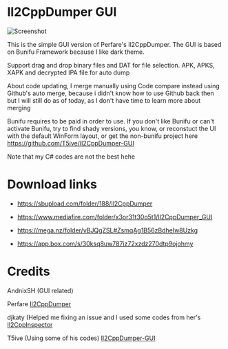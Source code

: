 # Il2CppDumper GUI

![Screenshot](https://i.imgur.com/APd7EyO.png)

This is the simple GUI version of Perfare's Il2CppDumper. The GUI is based on Bunifu Framework because I like dark theme.

Support drag and drop binary files and DAT for file selection. APK, APKS, XAPK and decrypted IPA file for auto dump

About code updating, I merge manually using Code compare instead using Github's auto merge, because i didn't know how to use Github back then but I will still do as of today, as I don't have time to learn more about merging

Bunifu requires to be paid in order to use. If you don't like Bunifu or can't activate Bunifu, try to find shady versions, you know, or reconstuct the UI with the default WinForm layout, or get the non-bunifu project here https://github.com/T5ive/Il2CppDumper-GUI

Note that my C# codes are not the best hehe

# Download links

- https://sbupload.com/folder/188/Il2CppDumper

- https://www.mediafire.com/folder/x3or31t30o5t1/Il2CppDumper_GUI

- https://mega.nz/folder/vBJQgZSL#ZsmqAg1B56zBdheIw8Uzkg

- https://app.box.com/s/30ksq8uw787iz72xzdz270dtp9ojohmy

# Credits

AndnixSH (GUI related)

Perfare [Il2CppDumper](https://github.com/Perfare/Il2CppDumper)

djkaty (Helped me fixing an issue and I used some codes from her's [Il2CppInspector](https://github.com/djkaty/Il2CppInspector/)

T5ive (Using some of his codes) [Il2CppDumper-GUI](https://github.com/T5ive/Il2CppDumper-GUI)